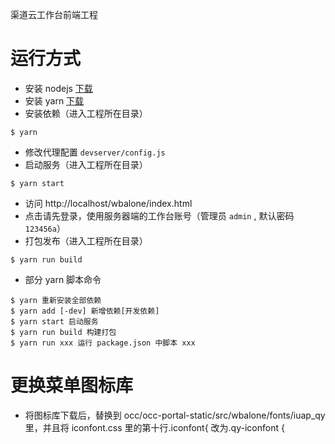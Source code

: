 渠道云工作台前端工程

# 运行方式

- 安装 nodejs [下载](https://nodejs.org/en/)
- 安装 yarn [下载](https://yarnpkg.com/zh-Hans/)
- 安装依赖（进入工程所在目录）

```
$ yarn
```

- 修改代理配置 `devserver/config.js`
- 启动服务（进入工程所在目录）

```
$ yarn start
```

- 访问 http://localhost/wbalone/index.html
- 点击请先登录，使用服务器端的工作台账号（管理员 `admin` , 默认密码 `123456a`）
- 打包发布（进入工程所在目录）

```
$ yarn run build
```

- 部分 yarn 脚本命令

```
$ yarn 重新安装全部依赖
$ yarn add [-dev] 新增依赖[开发依赖]
$ yarn start 启动服务
$ yarn run build 构建打包
$ yarn run xxx 运行 package.json 中脚本 xxx
```

# 更换菜单图标库

- 将图标库下载后，替换到 occ/occ-portal-static/src/wbalone/fonts/iuap_qy 里，并且将 iconfont.css 里的第十行.iconfont{ 改为.qy-iconfont {
